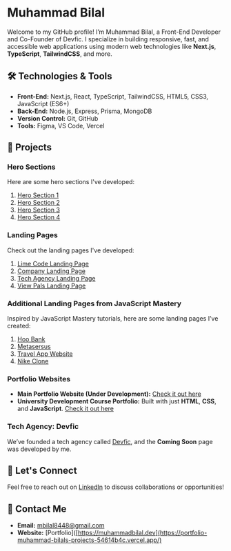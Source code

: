 # Muhammad Bilal

Welcome to my GitHub profile! I’m Muhammad Bilal, a Front-End Developer and Co-Founder of Devfic. I specialize in building responsive, fast, and accessible web applications using modern web technologies like **Next.js**, **TypeScript**, **TailwindCSS**, and more.

## 🛠️ Technologies & Tools
- **Front-End:** Next.js, React, TypeScript, TailwindCSS, HTML5, CSS3, JavaScript (ES6+)
- **Back-End:** Node.js, Express, Prisma, MongoDB
- **Version Control:** Git, GitHub
- **Tools:** Figma, VS Code, Vercel

## 📂 Projects

### Hero Sections
Here are some hero sections I've developed:

1. [Hero Section 1](https://hero-sections.vercel.app/landingpage)
2. [Hero Section 2](https://hero-sections.vercel.app/hero-2)
3. [Hero Section 3](https://hero-sections.vercel.app/hero4)
4. [Hero Section 4](https://hero-sections.vercel.app/)

### Landing Pages
Check out the landing pages I've developed:

1. [Lime Code Landing Page](https://lime-code.vercel.app/)
2. [Company Landing Page](https://landing-page-rosy-nu-60.vercel.app/)
3. [Tech Agency Landing Page](https://landing-page-for-tech-agency.vercel.app/)
4. [View Pals Landing Page](https://landing-page-view-pals.vercel.app/)

### Additional Landing Pages from JavaScript Mastery
Inspired by JavaScript Mastery tutorials, here are some landing pages I’ve created:

1. [Hoo Bank](https://hoo-bank-blush.vercel.app/)
2. [Metasersus](https://metasersus.vercel.app/)
3. [Travel App Website](https://fixed-website-i7w2.vercel.app/)
4. [Nike Clone](https://nike-clone-indol-six.vercel.app/)

### Portfolio Websites
- **Main Portfolio Website (Under Development):** [Check it out here](https://portfolio-muhammad-bilals-projects-54614b4c.vercel.app/)
- **University Development Course Portfolio:** Built with just **HTML**, **CSS**, and **JavaScript**. [Check it out here](https://portfolio-html-css-java-script.vercel.app/)

### Tech Agency: Devfic
We’ve founded a tech agency called [Devfic](https://devfic.com), and the **Coming Soon** page was developed by me.

## 💼 Let's Connect
Feel free to reach out on [LinkedIn](https://www.linkedin.com/in/muhammad-bilal-web-dev) to discuss collaborations or opportunities!

## 🔗 Contact Me
- **Email:** mbilal8448@gmail.com
- **Website:** [Portfolio]([https://muhammadbilal.dev](https://portfolio-muhammad-bilals-projects-54614b4c.vercel.app/) 

<!---
Muhammad-Bilal-595/Muhammad-Bilal-595 is a ✨ special ✨ repository because its `README.md` (this file) appears on your GitHub profile.
You can click the Preview link to take a look at your changes.
--->

